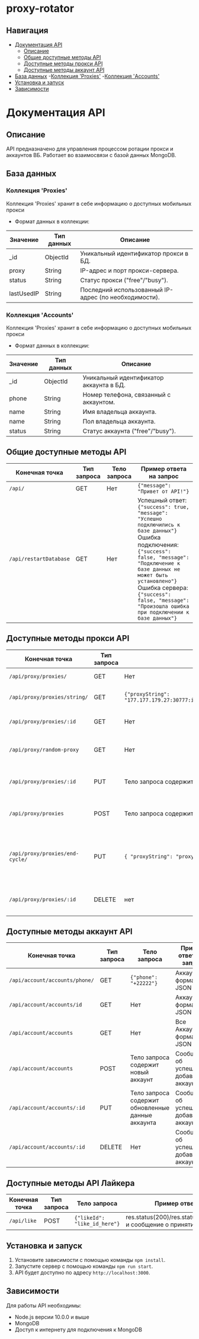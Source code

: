 # proxy-rotator

## Навигация
- [Документация API](#документация-api)
    - [Описание](#описание)
    - [Общие доступные методы API](#общие-доступные-методы-api)
    - [Доступные методы прокси API](#доступные-методы-прокси-api)
    - [Доступные методы аккаунт API](#доступные-методы-аккаунт-api)
- [База данных](#база-данных)
    -[Коллекция 'Proxies'](#коллекция-proxies)
    -[Коллекция 'Accounts'](#коллекция-accounts)
- [Установка и запуск](#установка-и-запуск)
- [Зависимости](#зависимости)

# Документация API

## Описание
API предназначено для управления процессом ротации прокси и аккаунтов ВБ. Работает во взаимосвязи с базой данных MongoDB.

## База данных

### Коллекция 'Proxies'
Коллекция 'Proxies' хранит в себе информацию о доступных мобильных прокси

- Формат данных в коллекции:

| Значение | Тип данных | Описание |
| --- | --- | --- |
| _id | ObjectId | Уникальный идентификатор прокси в БД. |
| proxy | String | IP-адрес и порт прокси-сервера. |
| status | String | Статус прокси ("free"/"busy"). |
| lastUsedIP |	String	| Последний использованный IP-адрес (по необходимости). |

### Коллекция 'Accounts'
Коллекция 'Proxies' хранит в себе информацию о доступных мобильных прокси

- Формат данных в коллекции:

| Значение | Тип данных | Описание |
| --- | --- | --- |
| _id | ObjectId | Уникальный идентификатор аккаунта в БД. |
| phone | String | Номер телефона, связанный с аккаунтом. |
| name | String | Имя владельца аккаунта. |
| name |	String	| Пол владельца аккаунта. |
| status |	String	| Статус аккаунта ("free"/"busy"). |

## Общие доступные методы API
| Конечная точка | Тип запроса | Тело запроса | Пример ответа на запрос |
| --- | --- | --- | --- |
| `/api/` |	GET	| Нет |	`{"message": "Привет от API!"}` |
| `/api/restartDatabase` |	GET	| Нет | Успешный ответ: `{"success": true, "message": "Успешно подключились к базе данных"}` <br> Ошибка подключения: `{"success": false, "message": "Подключение к базе данных не может быть установлено"}` <br> Ошибка сервера:  `{"success": false, "message": "Произошла ошибка при подключении к базе данных"}` |
## Доступные методы прокси API
| Конечная точка | Тип запроса | Тело запроса | Пример ответа на запрос |
| --- | --- | --- | --- |
| `/api/proxy/proxies/` |	GET	| Нет |	Список прокси в формате JSON |
| `/api/proxy/proxies/string/` |	GET	| `{"proxyString": "177.177.179.27:30777:iparchitect_777_71_08_23:nNFiaQ9iBbzBnkhr"}`|	Прокси в формате JSON или ошибка 404 |
| `/api/proxy/proxies/:id` |	GET	| Нет|	Прокси в формате JSON или ошибка 404 |
| `/api/proxy/random-proxy` |	GET	| Нет|	Прокси в формате JSON с последним IP или ошибка 404 |
| `/api/proxy/proxies/:id` |	PUT	| Тело запроса содержит обновленные данные прокси |	Сообщение об успешном обновлении прокси |
| `/api/proxy/proxies` |	POST	| Тело запроса содержит новую прокси |	Сообщение об успешном обновлении прокси |
| `/api/proxy/proxies/end-cycle/` |	PUT	| `{ "proxyString": "proxyString" }` |	Сообщение о завершении цикла прокси и последний использованный IP или ошибка 500 |
| `/api/proxy/proxies/:id` |	DELETE	| нет |	Сообщение об успешном удалении прокси |


## Доступные методы аккаунт API
| Конечная точка | Тип запроса | Тело запроса | Пример ответа на запрос |
| --- | --- | --- | --- |
| `/api/account/accounts/phone/` |	GET	| `{"phone": "+22222"}` |	Аккаунт в формате JSON |
| `/api/account/accounts/id` |	GET	| Нет |	Аккаунт в формате JSON |
| `/api/account/accounts` |	GET	| Нет|	Все Аккаунты в формате JSON |
| `/api/account/accounts` |	POST	| Тело запроса содержит новый аккаунт|	Сообщение об успешном добавлении аккаунта |
| `/api/account/accounts/:id` |	PUT	| Тело запроса содержит обновленные данные аккаунта |	Сообщение об успешном добавлении аккаунта |
| `/api/account/accounts/:id` |	DELETE	| Нет |	Сообщение об успешном добавлении аккаунта |

## Доступные методы API Лайкера
| Конечная точка | Тип запроса | Тело запроса | Пример ответа на запрос |
| --- | --- | --- | --- |
| `/api/like` |	POST	| `{"likeId": "like_id_here"}` |	res.status(200)/res.status(400)/res.status(500) и сообщение о принятии в работу |

## Установка и запуск

1. Установите зависимости с помощью команды `npm install`.
2. Запустите сервер с помощью команды `npm run start`.
3. API будет доступно по адресу `http://localhost:3000`.

## Зависимости

Для работы API необходимы:

- Node.js версии 10.0.0 и выше
- MongoDB
- Доступ к интернету для подключения к MongoDB